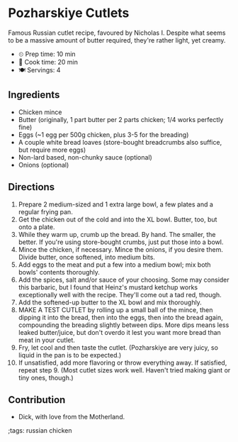 # Pozharskiye Cutlets

Famous Russian cutlet recipe, favoured by Nicholas I. Despite what seems to be
a massive amount of butter required, they're rather light, yet creamy.

- ⏲ Prep time: 10 min
- 🍳 Cook time: 20 min
- 🍽 Servings: 4

## Ingredients

- Chicken mince
- Butter (originally, 1 part butter per 2 parts chicken; 1/4 works perfectly fine)
- Eggs (~1 egg per 500g chicken, plus 3-5 for the breading)
- A couple white bread loaves (store-bought breadcrumbs also suffice, but require more eggs)
- Non-lard based, non-chunky sauce (optional)
- Onions (optional)

## Directions

1. Prepare 2 medium-sized and 1 extra large bowl, a few plates and a regular frying pan.
2. Get the chicken out of the cold and into the XL bowl. Butter, too, but onto a plate.
3. While they warm up, crumb up the bread. By hand. The smaller, the better. If you're using store-bought crumbs, just put those into a bowl.
4. Mince the chicken, if necessary. Mince the onions, if you desire them. Divide butter, once softened, into medium bits.
5. Add eggs to the meat and put a few into a medium bowl; mix both bowls' contents thoroughly.
6. Add the spices, salt and/or sauce of your choosing. Some may consider this barbaric, but I found that Heinz's mustard ketchup works exceptionally well with the recipe. They'll come out a tad red, though.
7. Add the softened-up butter to the XL bowl and mix thoroughly.
8. MAKE A TEST CUTLET by rolling up a small ball of the mince, then dipping it into the bread, then into the eggs, then into the bread again, compounding the breading slightly between dips. More dips means less leaked butter/juice, but don't overdo it lest you want more bread than meat in your cutlet.
9. Fry, let cool and then taste the cutlet. (Pozharskiye are very juicy, so liquid in the pan is to be expected.)
10. If unsatisfied, add more flavoring or throw everything away. If satisfied, repeat step 9. (Most cutlet sizes work well. Haven't tried making giant or tiny ones, though.)

## Contribution

- Dick, with love from the Motherland.

;tags: russian chicken
